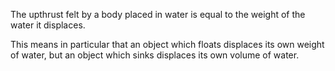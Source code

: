 The upthrust felt by a body placed in water is equal to the weight of
the water it displaces.

This means in particular that an object which floats displaces its own
weight of water, but an object which sinks displaces its own volume of
water.
